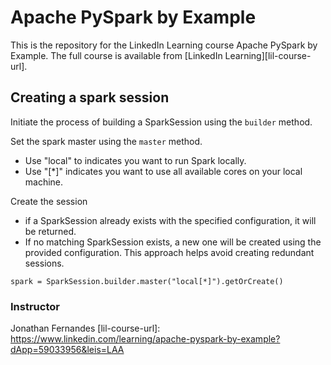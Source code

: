 # Apache PySpark by Example
This is the repository for the LinkedIn Learning course Apache PySpark by Example. The full course is available from [LinkedIn Learning][lil-course-url].

## Creating a spark session
Initiate the process of building a SparkSession using the `builder` method.

Set the spark master using the `master` method. 
- Use "local" to indicates you want to run Spark locally.
- Use "[*]" indicates you want to use all available cores on your local machine.

Create the session 
- if a SparkSession already exists with the specified configuration, it will be returned.
- If no matching SparkSession exists, a new one will be created using the provided configuration. This approach helps avoid creating redundant sessions.

```
spark = SparkSession.builder.master("local[*]").getOrCreate()
```

### Instructor

Jonathan Fernandes [lil-course-url]: https://www.linkedin.com/learning/apache-pyspark-by-example?dApp=59033956&leis=LAA
